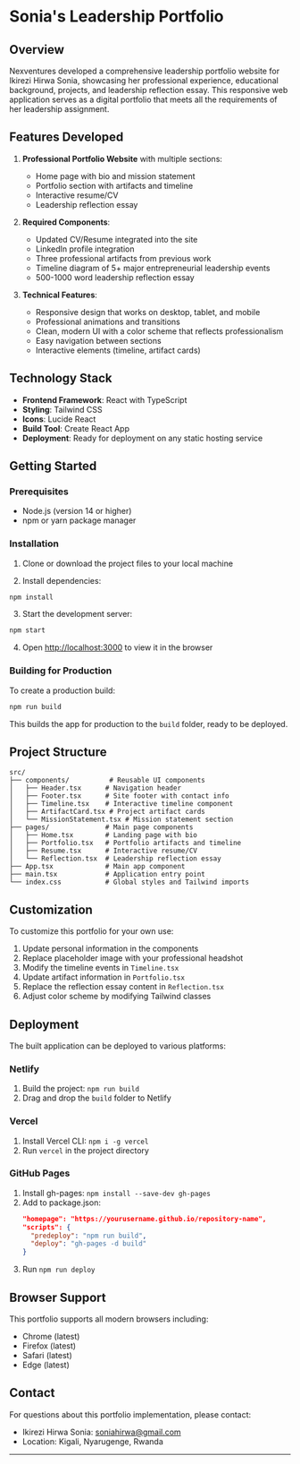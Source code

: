 # Sonia's Leadership Portfolio 

## Overview

Nexventures developed a comprehensive leadership portfolio website for Ikirezi Hirwa Sonia, showcasing her professional experience, educational background, projects, and leadership reflection essay. This responsive web application serves as a digital portfolio that meets all the requirements of her leadership assignment.

## Features Developed

1. **Professional Portfolio Website** with multiple sections:
   - Home page with bio and mission statement
   - Portfolio section with artifacts and timeline
   - Interactive resume/CV
   - Leadership reflection essay

2. **Required Components**:
   - Updated CV/Resume integrated into the site
   - LinkedIn profile integration
   - Three professional artifacts from previous work
   - Timeline diagram of 5+ major entrepreneurial leadership events
   - 500-1000 word leadership reflection essay

3. **Technical Features**:
   - Responsive design that works on desktop, tablet, and mobile
   - Professional animations and transitions
   - Clean, modern UI with a color scheme that reflects professionalism
   - Easy navigation between sections
   - Interactive elements (timeline, artifact cards)

## Technology Stack

- **Frontend Framework**: React with TypeScript
- **Styling**: Tailwind CSS
- **Icons**: Lucide React
- **Build Tool**: Create React App
- **Deployment**: Ready for deployment on any static hosting service

## Getting Started

### Prerequisites

- Node.js (version 14 or higher)
- npm or yarn package manager

### Installation

1. Clone or download the project files to your local machine

2. Install dependencies:
```bash
npm install
```

3. Start the development server:
```bash
npm start
```

4. Open [http://localhost:3000](http://localhost:3000) to view it in the browser

### Building for Production

To create a production build:

```bash
npm run build
```

This builds the app for production to the `build` folder, ready to be deployed.

## Project Structure

```
src/
├── components/          # Reusable UI components
│   ├── Header.tsx      # Navigation header
│   ├── Footer.tsx      # Site footer with contact info
│   ├── Timeline.tsx    # Interactive timeline component
│   ├── ArtifactCard.tsx # Project artifact cards
│   └── MissionStatement.tsx # Mission statement section
├── pages/              # Main page components
│   ├── Home.tsx        # Landing page with bio
│   ├── Portfolio.tsx   # Portfolio artifacts and timeline
│   ├── Resume.tsx      # Interactive resume/CV
│   └── Reflection.tsx  # Leadership reflection essay
├── App.tsx             # Main app component
├── main.tsx            # Application entry point
└── index.css           # Global styles and Tailwind imports
```

## Customization

To customize this portfolio for your own use:

1. Update personal information in the components
2. Replace placeholder image with your professional headshot
3. Modify the timeline events in `Timeline.tsx`
4. Update artifact information in `Portfolio.tsx`
5. Replace the reflection essay content in `Reflection.tsx`
6. Adjust color scheme by modifying Tailwind classes

## Deployment

The built application can be deployed to various platforms:

### Netlify
1. Build the project: `npm run build`
2. Drag and drop the `build` folder to Netlify

### Vercel
1. Install Vercel CLI: `npm i -g vercel`
2. Run `vercel` in the project directory

### GitHub Pages
1. Install gh-pages: `npm install --save-dev gh-pages`
2. Add to package.json:
   ```json
   "homepage": "https://yourusername.github.io/repository-name",
   "scripts": {
     "predeploy": "npm run build",
     "deploy": "gh-pages -d build"
   }
   ```
3. Run `npm run deploy`

## Browser Support

This portfolio supports all modern browsers including:
- Chrome (latest)
- Firefox (latest)
- Safari (latest)
- Edge (latest)

## Contact

For questions about this portfolio implementation, please contact:
- Ikirezi Hirwa Sonia: soniahirwa@gmail.com
- Location: Kigali, Nyarugenge, Rwanda
---